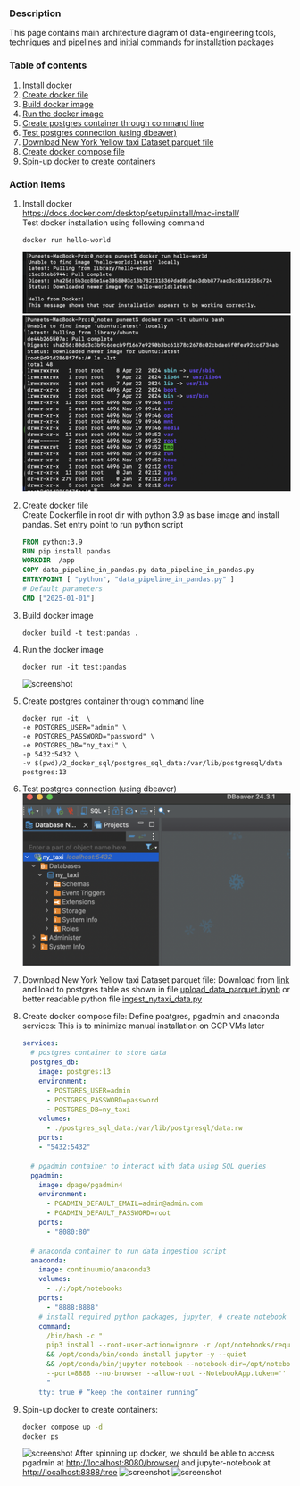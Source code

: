 
### Description  
This page contains main architecture diagram of data-engineering tools, techniques and pipelines and initial commands for 
installation packages

### Table of contents
1. [Install docker](#Install_docker)
2. [Create docker file](#create_docker_file)
3. [Build docker image](#build_docker_image)
4. [Run the docker image](#run_docker_image)
5. [Create postgres container through command line](#pg_container)
6. [Test postgres connection (using dbeaver)](#test_pg)
7. [Download New York Yellow taxi Dataset parquet file](#dataset)
8. [Create docker compose file](#compose)
9. [Spin-up docker to create containers](#spinup)


### Action Items
1. Install docker <a name="Install_docker"></a>   
https://docs.docker.com/desktop/setup/install/mac-install/  
Test docker installation using following command 
    ```terminal
    docker run hello-world
    ```
    ![screenshot](images/docker-hello-run.png)  
    ![screenshot](images/docker-bash-container-test.png)


2. Create docker file  <a name="create_docker_file"></a>  
Create Dockerfile in root dir with python 3.9 as base image and install pandas. Set entry 
point to run python script  

    ```dockerfile
   FROM python:3.9
   RUN pip install pandas
   WORKDIR  /app
   COPY data_pipeline_in_pandas.py data_pipeline_in_pandas.py
   ENTRYPOINT [ "python", "data_pipeline_in_pandas.py" ]
   # Default parameters
   CMD ["2025-01-01"]
   ```

3. Build docker image <a name="build_docker_image"></a>
    ```terminal
    docker build -t test:pandas .
    ```
   
4. Run the docker image <a name="run_docker_image"></a>
    ```terminal
    docker run -it test:pandas
    ```
   ![screenshot](images/docker_package_and_run.png)


5. Create postgres container through command line <a name="pg_container"></a> 
   ```terminal
   docker run -it  \
   -e POSTGRES_USER="admin" \
   -e POSTGRES_PASSWORD="password" \
   -e POSTGRES_DB="ny_taxi" \
   -p 5432:5432 \
   -v $(pwd)/2_docker_sql/postgres_sql_data:/var/lib/postgresql/data postgres:13 
   ```
   
6. Test postgres connection (using dbeaver)  <a name="test_pg"></a>
 ![screenshot](images/dbeaver_postgres_connection_test.png)


7. Download New York Yellow taxi Dataset parquet file:   <a name="dataset"></a>
Download from [link](https://www.nyc.gov/site/tlc/about/tlc-trip-record-data.page)
and load to postgres table as shown in file [upload_data_parquet.ipynb](https://github.com/punsharma07/de-zoomcamp/blob/a3e4aaa46118da914f9f960711d8ecfdb3a38dc7/2_docker_sql/upload_data_parquet.ipynb) 
or better readable python file [ingest_nytaxi_data.py](https://github.com/punsharma07/de-zoomcamp/blob/a3e4aaa46118da914f9f960711d8ecfdb3a38dc7/2_docker_sql/ingest_nytaxi_data.py)


8. Create docker compose file:  <a name="compose"></a>
Define poatgres, pgadmin and anaconda services:
This is to minimize manual installation on GCP VMs later
    ```yaml 
    services:
      # postgres container to store data
      postgres_db:
        image: postgres:13
        environment:
          - POSTGRES_USER=admin
          - POSTGRES_PASSWORD=password
          - POSTGRES_DB=ny_taxi
        volumes:
          - ./postgres_sql_data:/var/lib/postgresql/data:rw
        ports:
        - "5432:5432"
    
      # pgadmin container to interact with data using SQL queries
      pgadmin:
        image: dpage/pgadmin4
        environment:
          - PGADMIN_DEFAULT_EMAIL=admin@admin.com
          - PGADMIN_DEFAULT_PASSWORD=root
        ports:
          - "8080:80"
    
      # anaconda container to run data ingestion script
      anaconda:
        image: continuumio/anaconda3
        volumes:
          - ./:/opt/notebooks
        ports:
          - "8888:8888"
        # install required python packages, jupyter, # create notebook server without creds/token
        command:
          /bin/bash -c "
          pip3 install --root-user-action=ignore -r /opt/notebooks/requirements.txt 
          && /opt/conda/bin/conda install jupyter -y --quiet
          && /opt/conda/bin/jupyter notebook --notebook-dir=/opt/notebooks --ip='0.0.0.0'
          --port=8888 --no-browser --allow-root --NotebookApp.token='' --NotebookApp.password='' 
          "
        tty: true # “keep the container running” 
    ```
   
9. Spin-up docker to create containers: <a name="spinup"></a>
    ```bash 
   docker compose up -d
   docker ps
   ```
    ![screenshot](images/docker-compose-up.png)
After spinning up docker, we should be able to access pgadmin at [http://localhost:8080/browser/](http://localhost:8080/browser/) 
and jupyter-notebook at [http://localhost:8888/tree](http://localhost:8888/tree)
![screenshot](images/pgadmin-on-local.png)
![screenshot](images/Jupyter-nb-on-local.png)
